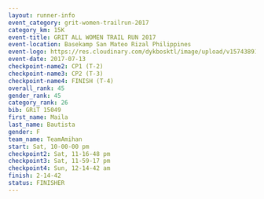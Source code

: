 ```yaml
---
layout: runner-info 
event_category: grit-women-trailrun-2017 
category_km: 15K 
event-title: GRIT ALL WOMEN TRAIL RUN 2017 
event-location: Basekamp San Mateo Rizal Philippines 
event-logo: https://res.cloudinary.com/dykbosktl/image/upload/v1574389137/Logo/a04c0-grit-logo_yxzsau.png 
event-date: 2017-07-13 
checkpoint-name2: CP1 (T-2) 
checkpoint-name3: CP2 (T-3) 
checkpoint-name4: FINISH (T-4) 
overall_rank: 45
gender_rank: 45
category_rank: 26
bib: GRiT 15049
first_name: Maila
last_name: Bautista
gender: F
team_name: TeamAmihan
start: Sat, 10-00-00 pm
checkpoint2: Sat, 11-16-48 pm
checkpoint3: Sat, 11-59-17 pm
checkpoint4: Sun, 12-14-42 am
finish: 2-14-42
status: FINISHER
---
```

